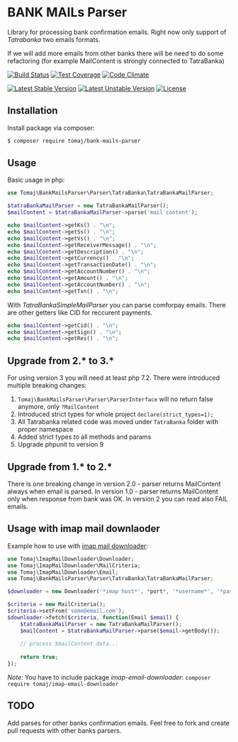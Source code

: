 BANK MAILs Parser
====================

Library for processing bank confirmation emails.
Right now only support of *Tatrabanka* two emails formats. 

If we will add more emails from other banks there will be need to do some refactoring (for example MailContent is strongly connected to TatraBanka)


[![Build Status](https://secure.travis-ci.org/tomaj/bank-mails-parser.png)](http://travis-ci.org/tomaj/bank-mails-parser)
[![Test Coverage](https://codeclimate.com/github/tomaj/bank-mails-parser/badges/coverage.svg)](https://codeclimate.com/github/tomaj/bank-mails-parser/coverage)
[![Code Climate](https://codeclimate.com/github/tomaj/bank-mails-parser/badges/gpa.svg)](https://codeclimate.com/github/tomaj/bank-mails-parser)

[![Latest Stable Version](https://poser.pugx.org/tomaj/bank-mails-parser/v/stable.svg)](https://packagist.org/packages/tomaj/bank-mails-parser)
[![Latest Unstable Version](https://poser.pugx.org/tomaj/bank-mails-parser/v/unstable.svg)](https://packagist.org/packages/tomaj/bank-mails-parser)
[![License](https://poser.pugx.org/tomaj/bank-mails-parser/license.svg)](https://packagist.org/packages/tomaj/bank-mails-parser)

Installation
------------

Install package via composer:

``` bash
$ composer require tomaj/bank-mails-parser
```

Usage
-----

Basic usage in php:

``` php
use Tomaj\BankMailsParser\Parser\TatraBanka\TatraBankaMailParser;

$tatraBankaMailParser = new TatraBankaMailParser();
$mailContent = $tatraBankaMailParser->parse('mail content');

echo $mailContent->getKs() . "\n";
echo $mailContent->getSs() . "\n";
echo $mailContent->getVs() . "\n";
echo $mailContent->getReceiverMessage() . "\n";
echo $mailContent->getDescription() . "\n";
echo $mailContent->getCurrency() . "\n";
echo $mailContent->getTransactionDate() . "\n";
echo $mailContent->getAccountNumber() . "\n";
echo $mailContent->getAmount() . "\n";
echo $mailContent->getAccountNumber() . "\n";
echo $mailContent->getTxn() . "\n";
```

With *TatraBankaSimpleMailParser* you can parse comforpay emails. There are other getters like CID for reccurent payments.

``` php
echo $mailContent->getCid() . "\n";
echo $mailContent->getSign() . "\n";
echo $mailContent->getRes() . "\n";
```

Upgrade from 2.* to 3.*
-----------------------

For using version 3 you will need at least php 7.2.
There were introduced multiple breaking changes:
1. `Tomaj\BankMailsParser\Parser\ParserInterface` will no return false anymore, only `?MailContent`
2. Introduced strict types for whole project `declare(strict_types=1);`
3. All Tatrabanka related code was moved under `TatraBanka` folder with proper namespace
4. Added strict types to all methods and params
5. Upgrade phpunit to version 9   


Upgrade from 1.* to 2.*
-----------------------

There is one breaking change in version 2.0 - parser returns MailContent always when email is parsed. In version 1.0 - parser returns MailContent only when response from bank was OK. In version 2 you can read also FAIL emails.


Usage with imap mail downlaoder
-------------------------------

Example how to use with [imap mail downloader](https://github.com/tomaj/bank-mails-parser):

``` php
use Tomaj\ImapMailDownloader\Downloader;
use Tomaj\ImapMailDownloader\MailCriteria;
use Tomaj\ImapMailDownloader\Email;
use Tomaj\BankMailsParser\Parser\TatraBanka\TatraBankaMailParser;

$downloader = new Downloader('*imap host*', *port*, '*username*', '*password*');

$criteria = new MailCriteria();
$criteria->setFrom('some@email.com');
$downloader->fetch($criteria, function(Email $email) {
    $tatraBankaMailParser = new TatraBankaMailParser();
	$mailContent = $tatraBankaMailParser->parse($email->getBody());
	
	// process $mailContent data...
	
	return true;
});
```

*Note*: You have to include package *imap-email-downloader*: ```composer require tomaj/imap-email-downloader```


TODO
----

Add parses for other banks confirmation emails.
Feel free to fork and create pull requests with other banks parsers.
